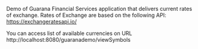 Demo of Guarana Financial Services application that delivers current rates of exchange.
Rates of Exchange are based on the following API: https://exchangeratesapi.io/

You can access list of available currencies on URL
http://localhost:8080/guaranademo/viewSymbols

